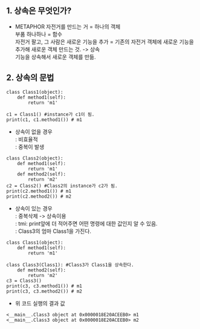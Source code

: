 ## 1. 상속은 무엇인가?
+ METAPHOR
자전거를 만드는 거 = 하나의 객체 <br>
부품 하나하나 = 함수 <br>
자전거 팔고, 그 사람은 새로운 기능을 추가 = 기존의 자전거 객체에 새로운 기능을 추가해 새로운 객체 만드는 것. -> 상속 <br>
기능을 상속해서 새로운 객체를 만듦. <br>
## 2. 상속의 문법
```
class Class1(object):
    def method1(self):
        return 'm1'

c1 = Class1() #instance가 c1이 됨.
print(c1, c1.method1()) # m1
```
+ 상속이 없을 경우 <br>
: 비효율적 <br>
: 중복이 발생  <br>
```
class Class2(object):
    def method1(self):
        return 'm1'
    def method2(self):
        return 'm2'
c2 = Class2() #Class2의 instance가 c2가 됨.
print(c2.method1()) # m1
print(c2.method2()) # m2
```
+ 상속이 있는 경우 <br>
: 중복삭제 -> 상속이용  <br>
: tmi: print앞에 더 적어주면 어떤 명령에 대한 값인지 알 수 있음. <br>
: Class3의 엄마 Class1을 가진다. <br>
``` 
class Class1(object):
    def method1(self):
        return 'm1'
        
class Class3(Class1): #Class3가 Class1을 상속한다.
    def method2(self):
        return 'm2'
c3 = Class3()
print(c3, c3.method1()) # m1
print(c3, c3.method2()) # m2
```
+ 위 코드 실행의 결과 값
```
<__main__.Class3 object at 0x0000018E20ACEEB0> m1
<__main__.Class3 object at 0x0000018E20ACEEB0> m2
```
